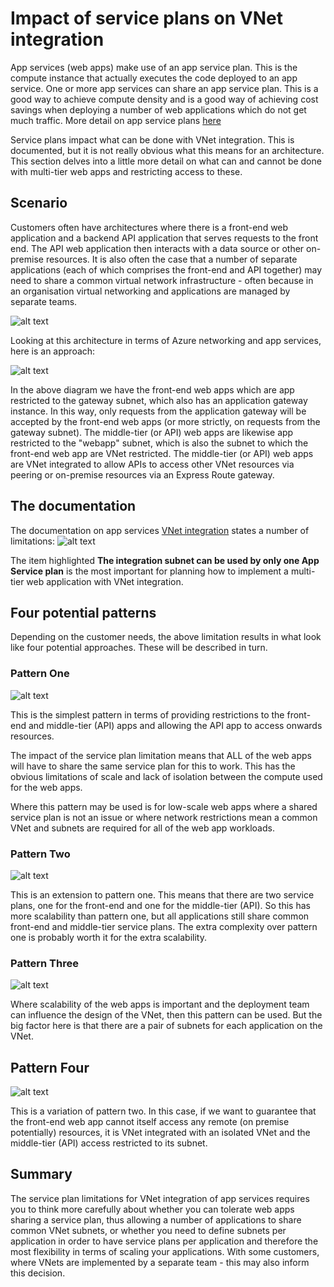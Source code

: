 # Impact of service plans on VNet integration

App services (web apps) make use of an app service plan. This is the compute instance that actually executes the code deployed to an app service. One or more app services can share an app service plan. This is a good way to achieve compute density and is a good way of achieving cost savings when deploying a number of web applications which do not get much traffic. More detail on app service plans [here](https://docs.microsoft.com/en-us/azure/app-service/overview-hosting-plans)  

Service plans impact what can be done with VNet integration. This is documented, but it is not really obvious what this means for an architecture. This section delves into a little more detail on what can and cannot be done with multi-tier web apps and restricting access to these.

## Scenario
Customers often have architectures where there is a front-end web application and a backend API application that serves requests to the front end. The API web application then interacts with a data source or other on-premise resources.
It is also often the case that a number of separate applications (each of which comprises the front-end and API together) may need to share a common virtual network infrastructure - often because in an organisation virtual networking and applications are managed by separate teams.

![alt text](https://github.com/jometzg/appgatewaywebapp/blob/master/serviceplans/generic-multi-tier.png "generic multi-tier application")

Looking at this architecture in terms of Azure networking and app services, here is an approach:

![alt text](https://github.com/jometzg/appgatewaywebapp/blob/master/serviceplans/azure-multi-tier.png "Azure multi-tier application")

In the above diagram we have the front-end web apps which are app restricted to the gateway subnet, which also has an application gateway instance. In this way, only requests from the application gateway will be accepted by the front-end web apps (or more strictly, on requests from the gateway subnet). The middle-tier (or API) web apps are likewise app restricted to the "webapp" subnet, which is also the subnet to which the front-end web app are VNet restricted. The middle-tier (or API) web apps are VNet integrated to allow APIs to access other VNet resources via peering or on-premise resources via an Express Route gateway.

## The documentation
The documentation on app services [VNet integration](https://docs.microsoft.com/en-us/azure/app-service/web-sites-integrate-with-vnet#regional-vnet-integration) states a number of limitations:
![alt text](https://github.com/jometzg/appgatewaywebapp/blob/master/serviceplans/doc-excerpt.png "VNet integrations limitations")

The item highlighted **The integration subnet can be used by only one App Service plan** is the most important for planning how to implement a multi-tier web application with VNet integration.

## Four potential patterns
Depending on the customer needs, the above limitation results in what look like four potential approaches. These will be described in turn.

### Pattern One
![alt text](https://github.com/jometzg/appgatewaywebapp/blob/master/serviceplans/overall-shared-service-plan.png "sharing service plans")

This is the simplest pattern in terms of providing restrictions to the front-end and middle-tier (API) apps and allowing the API app to access onwards resources.

The impact of the service plan limitation means that ALL of the web apps will have to share the same service plan for this to work. This has the obvious limitations of scale and lack of isolation between the compute used for the web apps. 

Where this pattern may be used is for low-scale web apps where a shared service plan is not an issue or where network restrictions mean a common VNet and subnets are required for all of the web app workloads.

### Pattern Two
![alt text](https://github.com/jometzg/appgatewaywebapp/blob/master/serviceplans/separate-service-plan.png "separate on each tier service plans")

This is an extension to pattern one. This means that there are two service plans, one for the front-end and one for the middle-tier (API). So this has more scalability than pattern one, but all applications still share common front-end and middle-tier service plans.
The extra complexity over pattern one is probably worth it for the extra scalability.

### Pattern Three
![alt text](https://github.com/jometzg/appgatewaywebapp/blob/master/serviceplans/multi-subnet3.png "subnet for each web app")

Where scalability of the web apps is important and the deployment team can influence the design of the VNet, then this pattern can be used. But the big factor here is that there are a pair of subnets for each application on the VNet.

## Pattern Four
![alt text](https://github.com/jometzg/appgatewaywebapp/blob/master/serviceplans/multi-subnet4.png "subnet for each web app. Isolated front end")

This is a variation of pattern two. In this case, if we want to guarantee that the front-end web app cannot itself access any remote (on premise potentially) resources, it is VNet integrated with an isolated VNet and the middle-tier (API) access restricted to its subnet.

## Summary
The service plan limitations for VNet integration of app services requires you to think more carefully about whether you can tolerate web apps sharing a service plan, thus allowing a number of applications to share common VNet subnets, or whether you need to define subnets per application in order to have service plans per application and therefore the most flexibility in terms of scaling your applications. 
With some customers, where VNets are implemented by a separate team - this may also inform this decision.

